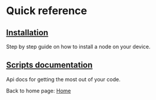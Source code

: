 # Quick reference

## [Installation](/microServiceBus.docs/nav/quickReference/installation)

Step by step guide on how to install a node on your device.

## [Scripts documentation](/microServiceBus.docs/nav/quickReference/microserviceDocumentation)

Api docs for getting the most out of your code.

Back to home page: [Home](/microServiceBus.docs/)